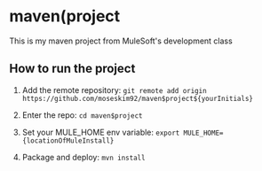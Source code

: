 # maven(project

This is my maven project from MuleSoft's development class

## How to run the project

1. Add the remote repository: `git remote add origin https://github.com/moseskim92/maven$project${yourInitials}`

1. Enter the repo: `cd maven$project`
1. Set your MULE_HOME env variable: `export MULE_HOME={locationOfMuleInstall}`
1. Package and deploy: `mvn install`
